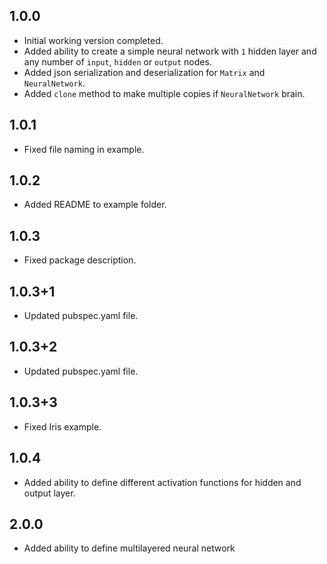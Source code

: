 ## 1.0.0

- Initial working version completed.
- Added ability to create a simple neural network with `1` hidden layer and any number of `input`, `hidden` or `output` nodes.
- Added json serialization and deserialization for `Matrix` and `NeuralNetwork`.
- Added `clone` method to make multiple copies if `NeuralNetwork` brain.

## 1.0.1

- Fixed file naming in example.

## 1.0.2

- Added README to example folder.

## 1.0.3

- Fixed package description.

## 1.0.3+1

- Updated pubspec.yaml file.

## 1.0.3+2

- Updated pubspec.yaml file.

## 1.0.3+3

- Fixed Iris example.

## 1.0.4

- Added ability to define different activation functions for hidden and output layer.

## 2.0.0

- Added ability to define multilayered neural network
